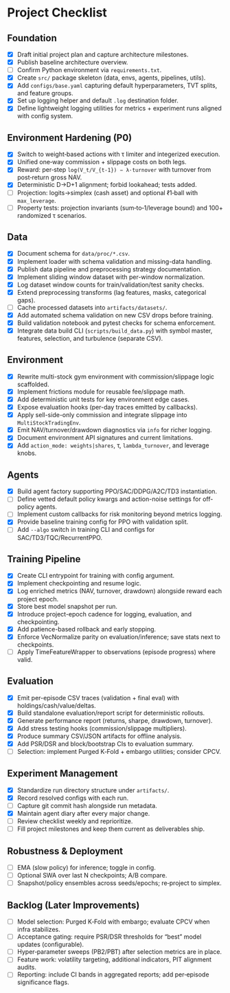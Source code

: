 # Project Checklist

## Foundation
- [x] Draft initial project plan and capture architecture milestones.
- [x] Publish baseline architecture overview.
- [ ] Confirm Python environment via `requirements.txt`.
- [x] Create `src/` package skeleton (data, envs, agents, pipelines, utils).
- [x] Add `configs/base.yaml` capturing default hyperparameters, TVT splits, and feature groups.
- [x] Set up logging helper and default `.log` destination folder.
- [x] Define lightweight logging utilities for metrics + experiment runs aligned with config system.

## Environment Hardening (P0)
- [x] Switch to weight‑based actions with τ limiter and integerized execution.
- [x] Unified one‑way commission + slippage costs on both legs.
- [x] Reward: per‑step `log(V_t/V_{t-1}) − λ·turnover` with turnover from post‑return gross NAV.
- [x] Deterministic D→D+1 alignment; forbid lookahead; tests added.
- [ ] Projection: logits→simplex (cash asset) and optional ℓ1‑ball with `max_leverage`.
- [ ] Property tests: projection invariants (sum‑to‑1/leverage bound) and 100+ randomized τ scenarios.

## Data
- [x] Document schema for `data/proc/*.csv`.
- [x] Implement loader with schema validation and missing-data handling.
- [x] Publish data pipeline and preprocessing strategy documentation.
- [x] Implement sliding window dataset with per-window normalization.
- [x] Log dataset window counts for train/validation/test sanity checks.
- [x] Extend preprocessing transforms (lag features, masks, categorical gaps).
- [ ] Cache processed datasets into `artifacts/datasets/`.
- [x] Add automated schema validation on new CSV drops before training.
- [x] Build validation notebook and pytest checks for schema enforcement.
 - [x] Integrate data build CLI (`scripts/build_data.py`) with symbol master, features, selection, and turbulence (separate CSV).

## Environment
- [x] Rewrite multi-stock gym environment with commission/slippage logic scaffolded.
- [x] Implement frictions module for reusable fee/slippage math.
- [x] Add deterministic unit tests for key environment edge cases.
- [x] Expose evaluation hooks (per-day traces emitted by callbacks).
- [x] Apply sell-side-only commission and integrate slippage into `MultiStockTradingEnv`.
- [x] Emit NAV/turnover/drawdown diagnostics via `info` for richer logging.
- [x] Document environment API signatures and current limitations.
 - [x] Add `action_mode: weights|shares`, τ, `lambda_turnover`, and leverage knobs.

## Agents
- [x] Build agent factory supporting PPO/SAC/DDPG/A2C/TD3 instantiation.
- [ ] Define vetted default policy kwargs and action-noise settings for off-policy agents.
- [ ] Implement custom callbacks for risk monitoring beyond metrics logging.
- [x] Provide baseline training config for PPO with validation split.
 - [ ] Add `--algo` switch in training CLI and configs for SAC/TD3/TQC/RecurrentPPO.

## Training Pipeline
- [x] Create CLI entrypoint for training with config argument.
- [x] Implement checkpointing and resume logic.
- [x] Log enriched metrics (NAV, turnover, drawdown) alongside reward each project epoch.
- [x] Store best model snapshot per run.
- [x] Introduce project-epoch cadence for logging, evaluation, and checkpointing.
- [x] Add patience-based rollback and early stopping.
- [x] Enforce VecNormalize parity on evaluation/inference; save stats next to checkpoints.
 - [ ] Apply TimeFeatureWrapper to observations (episode progress) where valid.

## Evaluation
- [x] Emit per-episode CSV traces (validation + final eval) with holdings/cash/value/deltas.
- [x] Build standalone evaluation/report script for deterministic rollouts.
- [x] Generate performance report (returns, sharpe, drawdown, turnover).
- [x] Add stress testing hooks (commission/slippage multipliers).
- [x] Produce summary CSV/JSON artifacts for offline analysis.
 - [x] Add PSR/DSR and block/bootstrap CIs to evaluation summary.
 - [ ] Selection: implement Purged K‑Fold + embargo utilities; consider CPCV.

## Experiment Management
- [x] Standardize run directory structure under `artifacts/`.
- [x] Record resolved configs with each run.
- [ ] Capture git commit hash alongside run metadata.
- [x] Maintain agent diary after every major change.
- [ ] Review checklist weekly and reprioritize.
- [ ] Fill project milestones and keep them current as deliverables ship.

## Robustness & Deployment
- [ ] EMA (slow policy) for inference; toggle in config.
- [ ] Optional SWA over last N checkpoints; A/B compare.
- [ ] Snapshot/policy ensembles across seeds/epochs; re‑project to simplex.

## Backlog (Later Improvements)
- [ ] Model selection: Purged K‑Fold with embargo; evaluate CPCV when infra stabilizes.
- [ ] Acceptance gating: require PSR/DSR thresholds for “best” model updates (configurable).
- [ ] Hyper‑parameter sweeps (PB2/PBT) after selection metrics are in place.
- [ ] Feature work: volatility targeting, additional indicators, PIT alignment audits.
- [ ] Reporting: include CI bands in aggregated reports; add per‑episode significance flags.
